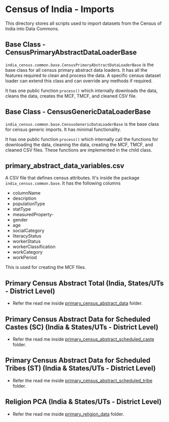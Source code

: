 # Census of India - Imports

This directory stores all scripts used to import datasets from the Census of India into Data Commons.

## Base Class - CensusPrimaryAbstractDataLoaderBase
`india_census.common.base.CensusPrimaryAbstractDataLoaderBase` is the base class for all census primary abstract data loaders. It has all the features required to clean and process the data. A specific census dataset loader can extend this class and can override any methods if required.

It has one public function `process()` which internally downloads the data, cleans the data, creates the MCF, TMCF, and cleaned CSV file.

## Base Class - CensusGenericDataLoaderBase
`india_census.common.base.CensusGenericDataLoaderBase` is the base class for census generic imports. It has minimal functionality.

It has one public function `process()` which internally call the functions for downloading the data, cleaning the data, creating the MCF, TMCF, and cleaned CSV files. These functions are implemented in the child class.


## primary_abstract_data_variables.csv
A CSV file that defines census attributes. It's inside the package `india_census.common.base`. It has the following columns

- columnName
- description
- populationType
- statType
- measuredProperty- 
- gender
- age
- socialCategory 
- literacyStatus 
- workerStatus
- workerClassification
- workCategory
- workPeriod

This is used for creating the MCF files.

## Primary Census Abstract Total (India, States/UTs - District Level) 
- Refer the read me inside [primary_census_abstract_data](./primary_census_abstract_data/readme.md) folder.

## Primary Census Abstract Data for Scheduled Castes (SC) (India & States/UTs - District Level) 
- Refer the read me inside [primary_census_abstract_scheduled_caste](./primary_census_abstract_scheduled_caste/readme.md) folder.

## Primary Census Abstract Data for Scheduled Tribes (ST) (India & States/UTs - District Level) 
- Refer the read me inside [primary_census_abstract_scheduled_tribe](./primary_census_abstract_scheduled_tribe/readme.md) folder.

## Religion PCA (India & States/UTs - District Level) 
- Refer the read me inside [primary_religion_data](./primary_religion_data/readme.md) folder.


